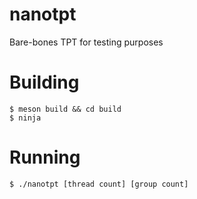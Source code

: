 # nanotpt
Bare-bones TPT for testing purposes

# Building
```
$ meson build && cd build
$ ninja
```
# Running
```
$ ./nanotpt [thread count] [group count]
```
